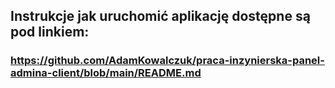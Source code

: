 ## Instrukcje jak uruchomić aplikację dostępne są pod linkiem:
### https://github.com/AdamKowalczuk/praca-inzynierska-panel-admina-client/blob/main/README.md
